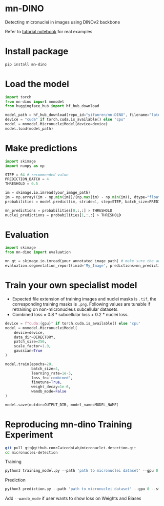 # mn-DINO
Detecting micronuclei in images using DINOv2 backbone

Refer to [tutorial notebook](tutorials/) for real examples


# Install package
```bash
pip install mn-dino
```

# Load the model
```python
import torch
from mn-dino import mnmodel
from huggingface_hub import hf_hub_download

model_path = hf_hub_download(repo_id="yifanren/mn-DINO", filename="latest.pth")
device = "cuda" if torch.cuda.is_available() else "cpu"
model = mnmodel.MicronucleiModel(device=device)
model.load(model_path)
```

#  Make predictions
```python
import skimage
import numpy as np

STEP = 64 # recommended value
PREDICTION_BATCH = 4
THRESHOLD = 0.5

im = skimage.io.imread(your_image_path)
im = np.array((im - np.min(im))/(np.max(im) - np.min(im)), dtype="float32") # normalize image
probabilities = model.predict(im, stride=1, step=STEP, batch_size=PREDICTION_BATCH)

mn_predictions = probabilities[0,:,:] > THRESHOLD
nuclei_predictions = probabilities[1,:,:] > THRESHOLD
```

# Evaluation
```python
import skimage
from mn-dino import evaluation

mn_gt = skimage.io.imread(your_annotated_image_path) # make sure the annotations are masks
evaluation.segmentation_report(imid='My_Image', predictions=mn_predictions, gt=mn_gt, intersection_ratio=0.1)
```

# Train your own specialist model
- Expected file extension of training images and nuclei masks is `.tif`, the corresponding training masks is `.png`. Following values are tunable if retraining on non-micronucleus subcellular datasets.
- Combined loss = 0.8 * subcellular loss + 0.2 * nuclei loss.

```python
device = f"cuda:{gpu}" if torch.cuda.is_available() else 'cpu'
model = mnmodel.MicronucleiModel(
    device=device,
    data_dir=DIRECTORY,
    patch_size=256,
    scale_factor=1.0,
    gaussian=True
)

model.train(epochs=20, 
            batch_size=4, 
            learning_rate=1e-5, 
            loss_fn='combined',
            finetune=True,
            weight_decay=1e-6,
            wandb_mode=False
)

model.save(outdir=OUTPUT_DIR, model_name=MODEL_NAME)
```

# Reproducing mn-dino Training Experiment
```bash
git pull git@github.com:CaicedoLab/micronuclei-detection.git
cd micronuclei-detection
```

Training
```python
python3 training_model.py --path 'path to micronuclei dataset' --gpu 0 --epochs 20 --loss_fn 'combined' --lr 1e-6 --scale 1.0 --finetune --gaussian
```

Prediction
```python
python3 prediction.py --path 'path to micronuclei dataset' --gpu 0 --step 64 --batch_size 4 --prob_threshold 0.5 --iou_threshold 0.1 --scale 1
```

Add `--wandb_mode` if user wants to show loss on Weights and Biases
